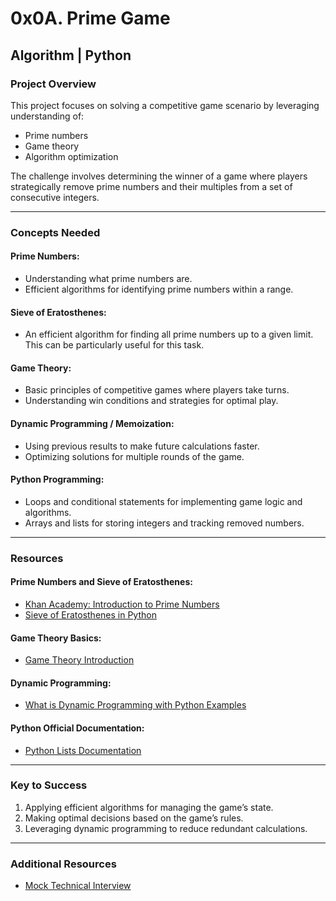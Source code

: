 # 0x0A. Prime Game

## Algorithm | Python

### Project Overview
This project focuses on solving a competitive game scenario by leveraging understanding of:
- Prime numbers
- Game theory
- Algorithm optimization

The challenge involves determining the winner of a game where players strategically remove prime numbers and their multiples from a set of consecutive integers.

---

### Concepts Needed

#### **Prime Numbers:**
- Understanding what prime numbers are.
- Efficient algorithms for identifying prime numbers within a range.

#### **Sieve of Eratosthenes:**
- An efficient algorithm for finding all prime numbers up to a given limit. This can be particularly useful for this task.

#### **Game Theory:**
- Basic principles of competitive games where players take turns.
- Understanding win conditions and strategies for optimal play.

#### **Dynamic Programming / Memoization:**
- Using previous results to make future calculations faster.
- Optimizing solutions for multiple rounds of the game.

#### **Python Programming:**
- Loops and conditional statements for implementing game logic and algorithms.
- Arrays and lists for storing integers and tracking removed numbers.

---

### Resources

#### **Prime Numbers and Sieve of Eratosthenes:**
- [Khan Academy: Introduction to Prime Numbers](https://www.khanacademy.org/math/cc-fourth-grade-math/imp-factors-multiples-and-patterns/imp-prime-and-composite-numbers/v/prime-numbers)
- [Sieve of Eratosthenes in Python](https://www.geeksforgeeks.org/sieve-of-eratosthenes/)

#### **Game Theory Basics:**
- [Game Theory Introduction](https://www.investopedia.com/terms/g/gametheory.asp)

#### **Dynamic Programming:**
- [What is Dynamic Programming with Python Examples](https://skerritt.blog/dynamic-programming/)

#### **Python Official Documentation:**
- [Python Lists Documentation](https://docs.python.org/3/tutorial/introduction.html#lists)

---

### Key to Success
1. Applying efficient algorithms for managing the game’s state.
2. Making optimal decisions based on the game’s rules.
3. Leveraging dynamic programming to reduce redundant calculations.

---

### Additional Resources
- [Mock Technical Interview](https://www.mockinterview.com)
